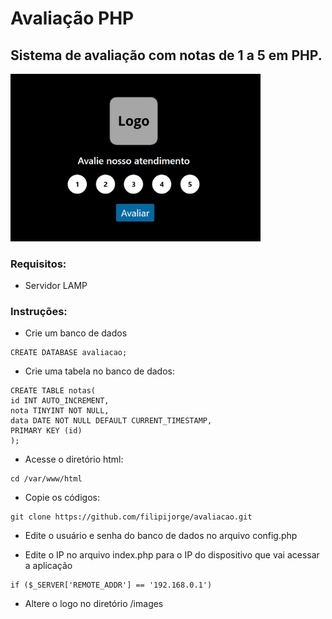 # Avaliação PHP
## Sistema de avaliação com notas de 1 a 5 em PHP.

<img src="https://github.com/filipijorge/avaliacao/blob/main/screenshot.png" width="400">

### Requisitos:
- Servidor LAMP

### Instruções:
- Crie um banco de dados
```
CREATE DATABASE avaliacao;
```
- Crie uma tabela no banco de dados:
```
CREATE TABLE notas(
id INT AUTO_INCREMENT,
nota TINYINT NOT NULL,
data DATE NOT NULL DEFAULT CURRENT_TIMESTAMP,
PRIMARY KEY (id)
);
```
- Acesse o diretório html:
```
cd /var/www/html
```
- Copie os códigos:
```
git clone https://github.com/filipijorge/avaliacao.git
```
- Edite o usuário e senha do banco de dados no arquivo config.php

- Edite o IP no arquivo index.php para o IP do dispositivo que vai acessar a aplicação
```
if ($_SERVER['REMOTE_ADDR'] == '192.168.0.1')
```

- Altere o logo no diretório /images


